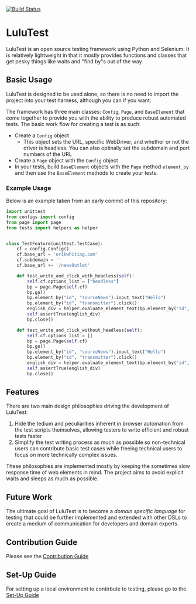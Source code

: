 [![Build Status](https://travis-ci.org/erik-whiting/LuluTest.svg?branch=development)](https://travis-ci.org/erik-whiting/LuluTest)
# LuluTest
 
LuluTest is an open source testing framework using Python and Selenium.
It is relatively lightweight in that it mostly provides functions and
classes that get pesky things like waits and "find by"s out of the way.

## Basic Usage

LuluTest is designed to be used alone, so there is no need to import
the project into your test harness, although you can if you want.

The framework has three main classes: `Config`, `Page`, and `BaseElement`
that come together to provide you with the ability to produce robust automated tests. The
basic work flow for creating a test is as such:

* Create a `Config` object
  * This object sets the URL, specific WebDriver, and whether or not
  the driver is headless. You can also optinally set the subdomain and port
  numbers of the URL
* Create a `Page` object with the `Config` object
* In your tests, build `BaseElement` objects with the `Page` method `element_by`
and then use the `BaseElement` methods to create your tests.

### Example Usage
Below is an example taken from an early commit of this repository:

```python
import unittest
from configs import config
from page import page
from tests import helpers as helper


class TestFeature(unittest.TestCase):
	cf = config.Config()
	cf.base_url = 'erikwhiting.com'
	cf.subdomain = ''
	cf.base_url += '/newsOutlet'

	def test_write_and_click_with_headless(self):
		self.cf.options_list = ["headless"]
		bp = page.Page(self.cf)
		bp.go()
		bp.element_by("id", "sourceNews").input_text("Hello")
		bp.element_by("id", "transmitter").click()
		english_div = helper.evaluate_element_text(bp.element_by("id", "en1"), "Hello")
		self.assertTrue(english_div)
		bp.close()

	def test_write_and_click_without_headless(self):
		self.cf.options_list = []
		bp = page.Page(self.cf)
		bp.go()
		bp.element_by("id", "sourceNews").input_text("Hello")
		bp.element_by("id", "transmitter").click()
		english_div = helper.evaluate_element_text(bp.element_by("id", "en1"), "Hello")
		self.assertTrue(english_div)
		bp.close()

```

## Features

There are two main design philosophies driving the development of LuluTest:
1. Hide the tedium and peculiarities inherent in browser automation
from the test scripts themselves, allowing testers to write efficient
and robust tests faster
2. Simplify the test writing process as much as possible so non-technical
users can contribute basic test cases while freeing technical
users to focus on more technically complex issues.

These philosophies are implemented mostly by keeping the sometimes slow response
time of web elements in mind. The project aims to avoid explicit waits and
sleeps as much as possible.

## Future Work

The ultimate goal of LuluTest is to become a *domain specific language* for
testing that could be further implemented and extended with other DSLs to
create a medium of communication for developers and domain experts.

## Contribution Guide

Please see the [Contribution Guide](./CONTRIBUTING.md)

## Set-Up Guide
For setting up a local environment to contirbute to testing, please go to the [Set-Up Guide](./SETUP.md)

